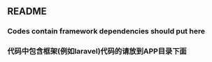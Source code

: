 ## README

### Codes contain framework dependencies should put here

### 代码中包含框架(例如laravel)代码的请放到APP目录下面